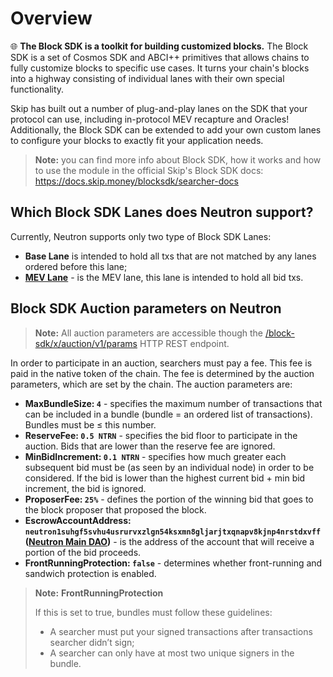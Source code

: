 # Overview

🌐 **The Block SDK is a toolkit for building customized blocks.** The Block SDK is a set of Cosmos SDK and ABCI++ primitives that allows chains to fully customize blocks to specific use cases. It turns your chain's blocks into a highway consisting of individual lanes with their own special functionality.

Skip has built out a number of plug-and-play lanes on the SDK that your protocol can use, including in-protocol MEV recapture and Oracles! Additionally, the Block SDK can be extended to add your own custom lanes to configure your blocks to exactly fit your application needs.

> **Note:** you can find more info about Block SDK, how it works and how to use the module in the official Skip's Block SDK docs: https://docs.skip.money/blocksdk/searcher-docs

## Which Block SDK Lanes does Neutron support?
Currently, Neutron supports only two type of Block SDK Lanes:
* **Base Lane** is intended to hold all txs that are not matched by any lanes ordered before this lane;
* [**MEV Lane**](https://docs.skip.money/blocksdk/lanes/existing-lanes/mev) - is the MEV lane, this lane is intended to hold all bid txs.

## Block SDK Auction parameters on Neutron

> **Note:**
> All auction parameters are accessible though the [/block-sdk/x/auction/v1/params](https://rest-kralum.neutron-1.neutron.org/swagger/#/Query/Params) HTTP REST endpoint.

In order to participate in an auction, searchers must pay a fee. This fee is paid in the native token of the chain. The fee is determined by the auction parameters, which are set by the chain. The auction parameters are:
* **MaxBundleSize: `4`** - specifies the maximum number of transactions that can be included in a bundle (bundle = an ordered list of transactions). Bundles must be ≤ this number.
* **ReserveFee: `0.5 NTRN`** - specifies the bid floor to participate in the auction. Bids that are lower than the reserve fee are ignored.
* **MinBidIncrement: `0.1 NTRN`** - specifies how much greater each subsequent bid must be (as seen by an individual node) in order to be considered. If the bid is lower than the highest current bid + min bid increment, the bid is ignored.
* **ProposerFee: `25%`** - defines the portion of the winning bid that goes to the block proposer that proposed the block.
* **EscrowAccountAddress: `neutron1suhgf5svhu4usrurvxzlgn54ksxmn8gljarjtxqnapv8kjnp4nrstdxvff` ([Neutron Main DAO](/neutron/dao/overview))** - is the address of the account that will receive a portion of the bid proceeds.
* **FrontRunningProtection: `false`** - determines whether front-running and sandwich protection is enabled.

> **Note:** **FrontRunningProtection**
> 
> If this is set to true, bundles must follow these guidelines:
> * A searcher must put your signed transactions after transactions searcher didn’t sign;
> * A searcher can only have at most two unique signers in the bundle.